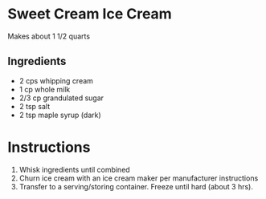 # Sweet Cream Ice Cream
Makes about 1 1/2 quarts

## Ingredients
 * 2 cps whipping cream
 * 1 cp whole milk
 * 2/3 cp grandulated sugar
 * 2 tsp salt
 * 2 tsp maple syrup (dark) 

# Instructions
1. Whisk ingredients until combined  
1. Churn ice cream with an ice cream maker per manufacturer instructions
1. Transfer to a serving/storing container. Freeze until hard (about 3 hrs).
